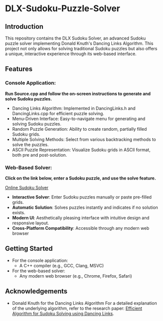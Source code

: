 # DLX-Sudoku-Puzzle-Solver

## Introduction

This repository contains the DLX Sudoku Solver, an advanced Sudoku puzzle solver implementing Donald Knuth's Dancing Links Algorithm. This project not only allows for solving traditional Sudoku puzzles but also offers a unique, interactive experience through its web-based interface.

## Features

### Console Application: 
**Run Source.cpp and follow the on-screen instructions to generate and solve Sudoku puzzles.**

- Dancing Links Algorithm: Implemented in DancingLinks.h and DancingLinks.cpp for efficient puzzle solving.
- Menu-Driven Interface: Easy-to-navigate menu for generating and solving Sudoku puzzles.
- Random Puzzle Generation: Ability to create random, partially filled Sudoku grids.
- Multiple Solving Methods: Select from various backtracking methods to solve the puzzles.
- ASCII Puzzle Representation: Visualize Sudoku grids in ASCII format, both pre and post-solution.

### Web-Based Solver: 
**Click on the link below, enter a Sudoku puzzle, and use the solve feature.**

[Online Sudoku Solver](https://danieldotwav.github.io/DLX-Sudoku-Puzzle-Solver/)

- **Interactive Solver**: Enter Sudoku puzzles manually or paste pre-filled grids.
- **Automatic Solution**: Solves puzzles instantly and indicates if no solution exists.
- **Modern UI**: Aesthetically pleasing interface with intuitive design and responsive layout.
- **Cross-Platform Compatibility**: Accessible through any modern web browser

## Getting Started

- For the console application:
  - A C++ compiler (e.g., GCC, Clang, MSVC)
- For the web-based solver:
  - Any modern web browser (e.g., Chrome, Firefox, Safari)

## Acknowledgements
- Donald Knuth for the Dancing Links Algorithm
For a detailed explanation of the underlying algorithm, refer to the research paper:
[Efficient Algorithm for Sudoku Solving using Dancing Links](https://arxiv.org/pdf/cs/0011047.pdf).
